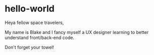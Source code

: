 # hello-world

Heya fellow space travelers,

My name is Blake and I fancy myself a UX designer learning to better understand front/back-end code.

Don't forget your towel!
